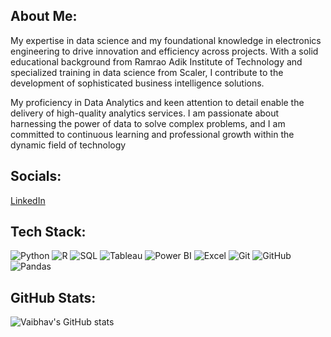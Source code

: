 ## About Me:
My expertise in data science and my foundational knowledge in electronics engineering to drive innovation and efficiency across projects. With a solid educational background from Ramrao Adik Institute of Technology and specialized training in data science from Scaler, I contribute to the development of sophisticated business intelligence solutions.

My proficiency in Data Analytics and keen attention to detail enable the delivery of high-quality analytics services. I am passionate about harnessing the power of data to solve complex problems, and I am committed to continuous learning and professional growth within the dynamic field of technology

## Socials:
[LinkedIn](www.linkedin.com/in/vaibhav-borkar-39a887131)

## Tech Stack:
![Python](https://img.shields.io/badge/Python-3776AB?style=flat&logo=python&logoColor=white)
![R](https://img.shields.io/badge/R-276DC3?style=flat&logo=r&logoColor=white)
![SQL](https://img.shields.io/badge/SQL-4479A1?style=flat&logo=postgresql&logoColor=white)
![Tableau](https://img.shields.io/badge/Tableau-E97627?style=flat&logo=tableau&logoColor=white)
![Power BI](https://img.shields.io/badge/Power%20BI-F2C811?style=flat&logo=power-bi&logoColor=black)
![Excel](https://img.shields.io/badge/Excel-217346?style=flat&logo=microsoft-excel&logoColor=white)
![Git](https://img.shields.io/badge/Git-F05032?style=flat&logo=git&logoColor=white)
![GitHub](https://img.shields.io/badge/GitHub-181717?style=flat&logo=github&logoColor=white)
![Pandas](https://img.shields.io/badge/pandas-%23150458.svg?style=flat&logo=pandas&logoColor=white)

## GitHub Stats:

![
Vaibhav's GitHub stats](https://github-readme-stats.vercel.app/api?username=vbelex&show_icons=true&theme=radical)

